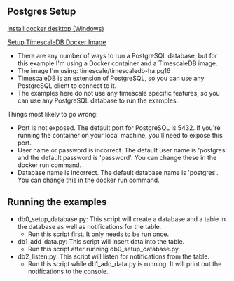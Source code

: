 ## Postgres Setup
[Install docker desktop (Windows)](https://docs.docker.com/desktop/install/windows-install/)

[Setup TimescaleDB Docker Image](https://docs.timescale.com/self-hosted/latest/install/installation-docker/)
- There are any number of ways to run a PostgreSQL database, but for this example I'm using a Docker container and a TimescaleDB image.
- The image I'm using: timescale/timescaledb-ha:pg16
- TimescaleDB is an extension of PostgreSQL, so you can use any PostgreSQL client to connect to it.
- The examples here do not use any timescale specific features, so you can use any PostgreSQL database to run the examples.

Things most likely to go wrong:
- Port is not exposed. The default port for PostgreSQL is 5432. If you're running the container on your local machine, you'll need to expose this port.
- User name or password is incorrect. The default user name is 'postgres' and the default password is 'password'. You can change these in the docker run command.
- Database name is incorrect. The default database name is 'postgres'. You can change this in the docker run command.


## Running the examples
- db0_setup_database.py: This script will create a database and a table in the database as well as notifications for the table.
    - Run this script first. It only needs to be run once.
- db1_add_data.py: This script will insert data into the table.
    - Run this script after running db0_setup_database.py.
- db2_listen.py: This script will listen for notifications from the table.
    - Run this script while db1_add_data.py is running. It will print out the notifications to the console.